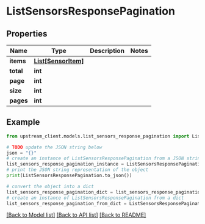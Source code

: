 # ListSensorsResponsePagination


## Properties

Name | Type | Description | Notes
------------ | ------------- | ------------- | -------------
**items** | [**List[SensorItem]**](SensorItem.md) |  | 
**total** | **int** |  | 
**page** | **int** |  | 
**size** | **int** |  | 
**pages** | **int** |  | 

## Example

```python
from upstream_client.models.list_sensors_response_pagination import ListSensorsResponsePagination

# TODO update the JSON string below
json = "{}"
# create an instance of ListSensorsResponsePagination from a JSON string
list_sensors_response_pagination_instance = ListSensorsResponsePagination.from_json(json)
# print the JSON string representation of the object
print(ListSensorsResponsePagination.to_json())

# convert the object into a dict
list_sensors_response_pagination_dict = list_sensors_response_pagination_instance.to_dict()
# create an instance of ListSensorsResponsePagination from a dict
list_sensors_response_pagination_from_dict = ListSensorsResponsePagination.from_dict(list_sensors_response_pagination_dict)
```
[[Back to Model list]](../README.md#documentation-for-models) [[Back to API list]](../README.md#documentation-for-api-endpoints) [[Back to README]](../README.md)


